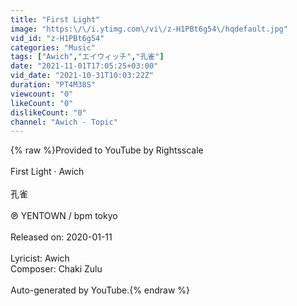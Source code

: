 ```yaml
---
title: "First Light"
image: "https:\/\/i.ytimg.com\/vi\/z-H1PBt6g54\/hqdefault.jpg"
vid_id: "z-H1PBt6g54"
categories: "Music"
tags: ["Awich","エイウィッチ","孔雀"]
date: "2021-11-01T17:05:25+03:00"
vid_date: "2021-10-31T10:03:22Z"
duration: "PT4M38S"
viewcount: "0"
likeCount: "0"
dislikeCount: "0"
channel: "Awich - Topic"
---
```

{% raw %}Provided to YouTube by Rightsscale<br /><br />First Light · Awich<br /><br />孔雀<br /><br />℗ YENTOWN / bpm tokyo<br /><br />Released on: 2020-01-11<br /><br />Lyricist: Awich<br />Composer: Chaki Zulu<br /><br />Auto-generated by YouTube.{% endraw %}
